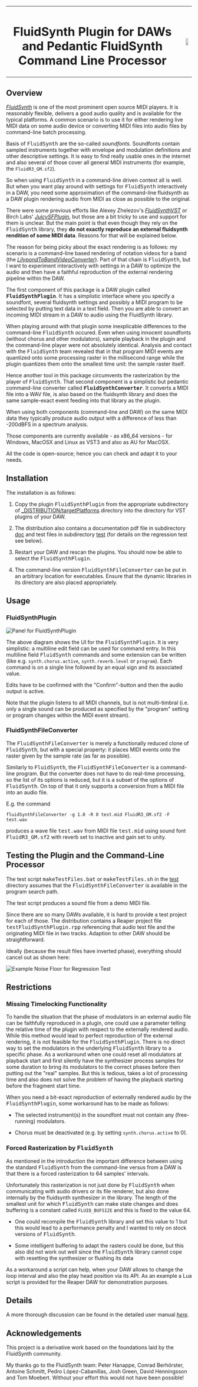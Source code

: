 <TABLE CELLSPACING="0" CELLPADDING="0">
  <TR>
    <TH>
      <H1>FluidSynth Plugin for DAWs and Pedantic FluidSynth Command
          Line Processor</H1>
    <TH>
      <IMG SRC="./doc/latex/figures/title.svg" STYLE="float:right"
           WIDTH="55%" HEIGHT="55%">
    </TH>
  </TR>
</TABLE>

## Overview

_[FluidSynth][]_ is one of the most prominent open source MIDI
players.  It is reasonably flexible, delivers a good audio quality and
is available for the typical platforms.  A common scenario is to use
it for either rendering live MIDI data on some audio device or
converting MIDI files into audio files by command-line batch
processing.

Basis of <TT>FluidSynth</TT> are the so-called *soundfonts*.  Soundfonts
contain sampled instruments together with envelope and modulation
definitions and other descriptive settings.  It is easy to find really
usable ones in the internet and also several of those cover all
general MIDI instruments (for example, the `FluidR3_GM.sf2`).

So when using <TT>FluidSynth</TT> in a command-line driven context all
is well.  But when you want play around with settings for
<TT>FluidSynth</TT> interactively in a DAW, you need some
approximation of the command-line fluidsynth as a DAW plugin rendering
audio from MIDI as close as possible to the original.

There were some previous efforts like Alexey Zhelezov's
_[FluidSynthVST][]_ or Birch Labs' _[JuicySFPlugin][]_, but those are
a bit tricky to use and support for them is unclear.  But the main
point is that even though they rely on the <TT>FluidSynth</TT>
library, they **do not exactly reproduce an external fluidsynth
rendition of some MIDI data**.  Reasons for that will be explained
below.

The reason for being picky about the exact rendering is as follows: my
scenario is a command-line based rendering of notation videos for a
band (the _[LilypondToBandVideoConverter][LTBVC]_).  Part of that
chain is <TT>FluidSynth</TT>, but I want to experiment interactively
with settings in a DAW to optimize the audio and then have a faithful
reproduction of the external rendering pipeline within the DAW.

The first component of this package is a DAW plugin called
<B><TT>FluidSynthPlugin</TT></B>.  It has a simplistic interface where
you specify a soundfont, several fluidsynth settings and possibly a
MIDI program to be selected by putting text data in a text field.
Then you are able to convert an incoming MIDI stream in a DAW to audio
using the FluidSynth library.

When playing around with that plugin some inexplicable differences to
the command-line <TT>FluidSynth</TT> occured.  Even when using
innocent soundfonts (without chorus and other modulators), sample
playback in the plugin and the command-line player were not absolutely
identical.  Analysis and contact with the <TT>FluidSynth</TT> team
revealed that in that program MIDI events are quantized onto some
processing raster in the millisecond range while the plugin quantizes
them onto the smallest time unit: the sample raster itself.

Hence another tool in this package circumvents the rasterization by
the player of <TT>FluidSynth</TT>.  That second component is a
simplistic but pedantic command-line converter called
<B><TT>FluidSynthConverter</TT></B>.  It converts a MIDI file into a
WAV file, is also based on the fluidsynth library and does the same
sample-exact event feeding into that library as the plugin.

When using both components (command-line and DAW) on the same MIDI
data they typically produce audio output with a difference of less
than -200dBFS in a spectrum analysis.

Those components are currently available - as x86_64 versions - for
Windows, MacOSX and Linux as VST3 and also as AU for MacOSX.

All the code is open-source; hence you can check and adapt it to your
needs.

## Installation

The installation is as follows:

   1. Copy the plugin <TT>FluidSynthPlugin</TT> from the appropriate
      subdirectory of
      [_DISTRIBUTION/targetPlatforms](./_DISTRIBUTION/targetPlatforms)
      directory into the directory for VST plugins of your DAW.

   2. The distribution also contains a documentation pdf file in
      subdirectory [doc](./_DISTRIBUTION/doc) and test files in
      subdirectory [test](./_DISTRIBUTION/test) (for details on
      the regression test see below).

   3. Restart your DAW and rescan the plugins.  You should now be
      able to select the <TT>FluidSynthPlugin</TT>.

   4. The command-line version <TT>FluidSynthFileConverter</TT> can be
      put in an arbitrary location for executables. Ensure that the
      dynamic libraries in its directory are also placed
      appropriately.

## Usage

### FluidSynthPlugin

![Panel for FluidSynthPlugin](./doc/latex/figures/FluidSynthPlugin.png)

The above diagram shows the UI for the <TT>FluidSynthPlugin</TT>. It
is very simplistic: a multiline edit field can be used for command
entry. In this multiline field <TT>FluidSynth</TT> commands and some
extension can be written (like e.g. `synth.chorus.active`,
`synth.reverb.level` or `program`). Each command is on a single line
followed by an equal sign and its associated value.

Edits have to be confirmed with the "Confirm"-button and then the
audio output is active.

Note that the plugin listens to all MIDI channels, but is not
multi-timbral (i.e. only a single sound can be produced as specified
by the "program" setting or program changes within the MIDI event
stream).

### FluidSynthFileConverter

The <TT>FluidSynthFileConverter</TT> is merely a functionally reduced
clone of <TT>FluidSynth</TT>, but with a special property: it places
MIDI events onto the raster given by the sample rate (as far as
possible).

Similarly to <TT>FluidSynth</TT>, the <TT>FluidSynthFileConverter</TT>
is a command-line program.  But the converter does not have to do
real-time processing, so the list of its options is reduced, but it is
a subset of the options of <TT>FluidSynth</TT>.  On top of that it
only supports a conversion from a MIDI file into an audio file.

E.g. the command
```
fluidSynthFileConverter -g 1.0 -R 0 test.mid FluidR3_GM.sf2 -F test.wav
```
produces a wave file <TT>test.wav</TT> from MIDI file
<TT>test.mid</TT> using sound font <TT>FluidR3_GM.sf2</TT> with reverb
set to inactive and gain set to unity.

## Testing the Plugin and the Command-Line Processor

The test script <TT>makeTestFiles.bat</TT> or
<TT>makeTestFiles.sh</TT> in the [test](./DISTRIBUTION/test) directory
assumes that the <TT>FluidSynthFileConverter</TT> is available in the
program search path.

The test script produces a sound file from a demo MIDI file.

Since there are so many DAWs available, it is hard to provide a test
project for each of those.  The distribution contains a Reaper project
file <TT>testFluidSynthPlugin.rpp</TT> referencing that audio test
file and the originating MIDI file in two tracks.  Adaption to other
DAW should be straightforward.

Ideally (because the result files have inverted phase), everything
should cancel out as shown here:

![Example Noise Floor for Regression
 Test](./doc/latex/figures/noiseFloor.png)

## Restrictions

### Missing Timelocking Functionality

To handle the situation that the phase of modulators in an external
audio file can be faithfully reproduced in a plugin, one could use a
parameter telling the relative time of the plugin with respect to the
externally rendered audio.  While this method would lead to perfect
reproduction of the external rendering, it is not feasible for the
<TT>FluidSynthPlugin</TT>.  There is no direct way to set the
modulators in the underlying <TT>FluidSynth</TT> library to a specific
phase.  As a workaround when one could reset all modulators at
playback start and first silently have the synthesizer process samples
for some duration to bring its modulators to the correct phases before
then putting out the "real" samples. But this is tedious, takes a lot
of processing time and also does not solve the problem of having the
playback starting before the fragment start time.

When you need a bit-exact reproduction of externally rendered audio by
the <TT>FluidSynthPlugin</TT>, some workaround has to be made as
follows:

  - The selected instrument(s) in the soundfont must not contain
    any (free-running) modulators.

  - Chorus must be deactivated (e.g. by setting
    `synth.chorus.active` to 0).

### Forced Rasterization by <TT>FluidSynth</TT>

As mentioned in the introduction the important difference between
using the standard <TT>FluidSynth</TT> from the command-line versus
from a DAW is that there is a forced rasterization to 64 samples'
intervals.

Unfortunately this rasterization is not just done by
<TT>FluidSynth</TT> when communicating with audio drivers or its file
renderer, but also done internally by the fluidsynth synthesizer in
the library.  The length of the smallest unit for which
<TT>FluidSynth</TT> can make state changes and does buffering is a
constant called `FLUID_BUFSIZE` and this is fixed to the value 64.

 - One could recompile the <TT>FluidSynth</TT> library and set this
   value to 1 but this would lead to a performance penalty and I
   wanted to rely on stock versions of <TT>FluidSynth</TT>.

 - Some intelligent buffering to adapt the rasters could be done, but
   this also did not work out well since the <TT>FluidSynth</TT>
   library cannot cope with resetting the synthesizer or flushing its
   data

As a workaround a script can help, when your DAW allows to change the
loop interval and also the play head position via its API.  As an
example a Lua script is provided for the Reaper DAW for demonstration
purposes.

## Details

A more thorough discussion can be found in the detailed user manual
*[here](./_DISTRIBUTION/doc/FluidSynthPlugin-documentation.pdf)*.

## Acknowledgements

This project is a derivative work based on the foundations laid by the
FluidSynth community.

My thanks go to the FluidSynth team: Peter Hanappe, Conrad Berhörster,
Antoine Schmitt, Pedro López-Cabanillas, Josh Green, David Henningsson
and Tom Moebert.  Without your effort this would not have been
possible!

[FluidSynth]: https://www.fluidsynth.org
[FluidSynthVST]: https://github.com/AZSlow3/FluidSynthVST
[JUCE]: http://www.juce.com/
[JuicySFPlugin]: https://github.com/Birch-san/juicysfplugin
[LTBVC]: https://github.com/prof-spock/LilypondToBandVideoConverter
